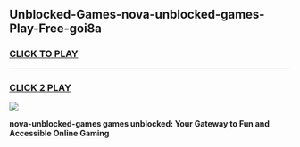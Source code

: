 
## Unblocked-Games-nova-unblocked-games-Play-Free-goi8a
<h3>
<a href="https://premium76.site?title=nova-unblocked-games&ref=23A">CLICK TO PLAY</a></h3>
<hr>

<h3>
<a href="https://premium76.site?title=nova-unblocked-games&ref=23A">CLICK 2 PLAY</a>
  
</h3>

<a href="https://premium76.site?title=nova-unblocked-games&ref=23A"><img src="https://clearcache.store/games.png"></a>


**nova-unblocked-games games unblocked: Your Gateway to Fun and Accessible Online Gaming**
